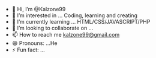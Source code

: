 - 👋 Hi, I’m @Kalzone99
- 👀 I’m interested in ... Coding, learning and creating
- 🌱 I’m currently learning ... HTML/CSS/JAVASCRIPT/PHP
- 💞️ I’m looking to collaborate on ...
- 📫 How to reach me kalzone99@gmail.com  
- 😄 Pronouns: ...He
- ⚡ Fun fact: ...

<!---
Kalzone99/Kalzone99 is a ✨ special ✨ repository because its `README.md` (this file) appears on your GitHub profile.
You can click the Preview link to take a look at your changes.
--->
